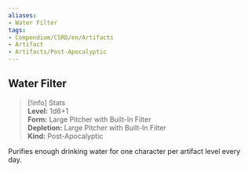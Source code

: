 ```yaml
---
aliases:
- Water Filter
tags:
- Compendium/CSRD/en/Artifacts
- Artifact
- Artifacts/Post-Apocalyptic
---
```


  
## Water Filter  
>[!info] Stats  
> **Level:** 1d6+1  
> **Form:** Large Pitcher with Built-In Filter  
> **Depletion:** Large Pitcher with Built-In Filter  
> **Kind:** Post-Apocalyptic
  
Purifies enough drinking water for one character per artifact level every day.